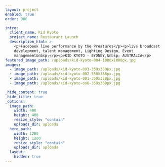 ```yaml
---
layout: project
enabled: true
order: 900

intro:
  client_name: Kid Kyoto
  project_name: Restaurant Launch
  description_html: >-
    <p>Facebook live performance by the Preatures</p><p>live broadcast , concept
    development, talent management, Lighting Design, Event
    management&nbsp;</p><p>KID KYOTO - SYDNEY,&nbsp; AUSTRALIA</p>
featured_image_path: /uploads/kid-kyoto-004-1000x1000px.jpg
images:
  - image_path: /uploads/kid-kyoto-003-350x350px.jpg
  - image_path: /uploads/kid-kyoto-002-350x350px.jpg
  - image_path: /uploads/kid-kyoto-001-350x350px.jpg
  - image_path: /uploads/kid-kyoto-oo6-350x350px.jpg

_hide_content: true
_hide_title: true
_options:
  image_path:
    width: 400
    height: 400
    resize_style: "contain"
    uploads_dir: uploads
  hero_path:
    width: 1200
    height: 1200
    resize_style: "contain"
    uploads_dir: uploads
  layout:
    hidden: true
---
```

